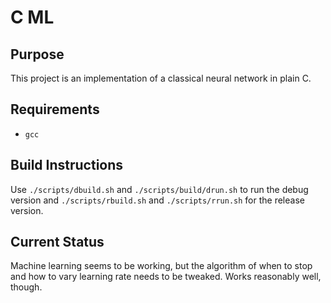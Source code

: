 # C ML

## Purpose

This project is an implementation of a classical neural network in plain C.

## Requirements

- `gcc`

## Build Instructions

Use `./scripts/dbuild.sh` and `./scripts/build/drun.sh` to run the debug version
and `./scripts/rbuild.sh` and `./scripts/rrun.sh` for the release version.

## Current Status

Machine learning seems to be working, but the algorithm of when to stop and how
to vary learning rate needs to be tweaked. Works reasonably well, though.
